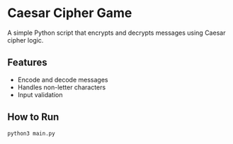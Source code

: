 # Caesar Cipher Game

A simple Python script that encrypts and decrypts messages using Caesar cipher logic.

## Features
- Encode and decode messages
- Handles non-letter characters
- Input validation

## How to Run
```bash
python3 main.py

```